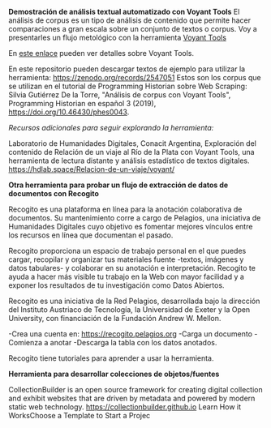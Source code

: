 
**Demostración de análisis textual automatizado con Voyant Tools**
El análisis de corpus es un tipo de análisis de contenido que permite hacer comparaciones a gran escala sobre un conjunto de textos o corpus. Voy a presentarles un flujo metológico con la herramienta [Voyant Tools](https://voyant-tools.org)

En [este enlace](https://docs.google.com/presentation/d/1lY6XS6NPzIqf-lfzCP0JwCKIja_H40ygbnquPnsybNA/edit?usp=share_link) pueden ver detalles sobre Voyant Tools.

En este repositorio pueden descargar textos de ejemplo para utilizar la herramienta: https://zenodo.org/records/2547051
Estos son los corpus que se utilizan en el tutorial de Programming Historian sobre Web Scraping: Silvia Gutiérrez De la Torre, "Análisis de corpus con Voyant Tools", Programming Historian en español 3 (2019), https://doi.org/10.46430/phes0043.


*Recursos adicionales para seguir explorando la herramienta:*

Laboratorio de Humanidades Digitales, Conacit Argentina, Exploración del contenido de Relación de un viaje al Río de la Plata con Voyant Tools, una herramienta de lectura distante y análisis estadístico de textos digitales. https://hdlab.space/Relacion-de-un-viaje/voyant/


**Otra herramienta para probar un flujo de extracción de datos de documentos con Recogito**

Recogito es una plataforma en línea para la anotación colaborativa de documentos. Su mantenimiento corre a cargo de Pelagios, una iniciativa de Humanidades Digitales cuyo objetivo es fomentar mejores vínculos entre los recursos en línea que documentan el pasado.

Recogito proporciona un espacio de trabajo personal en el que puedes cargar, recopilar y organizar tus materiales fuente -textos, imágenes y datos tabulares- y colaborar en su anotación e interpretación. Recogito te ayuda a hacer más visible tu trabajo en la Web con mayor facilidad y a exponer los resultados de tu investigación como Datos Abiertos.

Recogito es una iniciativa de la Red Pelagios, desarrollada bajo la dirección del Instituto Austriaco de Tecnología, la Universidad de Exeter y la Open University, con financiación de la Fundación Andrew W. Mellon.

-Crea una cuenta en: https://recogito.pelagios.org
-Carga un documento
-Comienza a anotar
-Descarga la tabla con los datos anotados.

Recogito tiene tutoriales para aprender a usar la herramienta.

**Herramienta para desarrollar colecciones de objetos/fuentes**

CollectionBuilder is an open source framework for creating digital collection and exhibit websites that are driven by metadata and powered by modern static web technology. https://collectionbuilder.github.io
Learn How it WorksChoose a Template to Start a Projec
